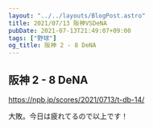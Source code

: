 ```yaml
---
layout: "../../layouts/BlogPost.astro"
title: 2021/07/13 阪神VSDeNA
pubDate: 2021-07-13T21:49:07+09:00
tags: ["野球"]
og_title: 阪神 2 - 8 DeNA
---
```


## 阪神 2 - 8 DeNA

https://npb.jp/scores/2021/0713/t-db-14/

大敗。今日は疲れてるので以上です！
